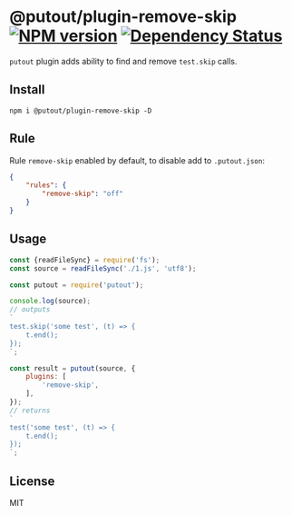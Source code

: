 # @putout/plugin-remove-skip [![NPM version][NPMIMGURL]][NPMURL] [![Dependency Status][DependencyStatusIMGURL]][DependencyStatusURL]

[NPMIMGURL]: https://img.shields.io/npm/v/@putout/plugin-remove-skip.svg?style=flat&longCache=true
[NPMURL]: https://npmjs.org/package/@putout/plugin-remove-skip"npm"
[DependencyStatusURL]: https://david-dm.org/coderaiser/putout?path=packages/plugin-remove-skip
[DependencyStatusIMGURL]: https://david-dm.org/coderaiser/putout.svg?path=packages/plugin-remove-skip

`putout` plugin adds ability to find and remove `test.skip` calls.

## Install

```
npm i @putout/plugin-remove-skip -D
```

## Rule

Rule `remove-skip` enabled by default, to disable add to `.putout.json`:

```json
{
    "rules": {
        "remove-skip": "off"
    }
}
```

## Usage

```js
const {readFileSync} = require('fs');
const source = readFileSync('./1.js', 'utf8');

const putout = require('putout');

console.log(source);
// outputs
`
test.skip('some test', (t) => {
    t.end();
});
`;

const result = putout(source, {
    plugins: [
        'remove-skip',
    ],
});
// returns
`
test('some test', (t) => {
    t.end();
});
`;
```

## License

MIT
